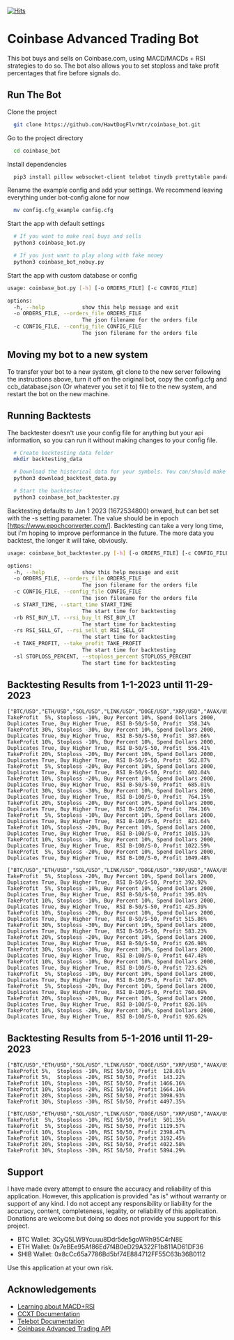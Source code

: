 [![Hits](https://hits.seeyoufarm.com/api/count/incr/badge.svg?url=https%3A%2F%2Fgithub.com%2FHawtDogFlvrWtr%2Fcoinbase_bot%2F&count_bg=%2379C83D&title_bg=%23555555&icon=&icon_color=%23E7E7E7&title=hits&edge_flat=false)](https://hits.seeyoufarm.com)

# Coinbase Advanced Trading Bot

This bot buys and sells on Coinbase.com, using MACD/MACDs + RSI strategies to do so. The bot also allows you to set stoploss and take profit percentages that fire before signals do.



## Run The Bot

Clone the project

```bash
  git clone https://github.com/HawtDogFlvrWtr/coinbase_bot.git
```

Go to the project directory

```bash
  cd coinbase_bot
```

Install dependencies

```bash
  pip3 install pillow websocket-client telebot tinydb prettytable pandas_ta pandas ccxt

```

Rename the example config and add your settings. We recommend leaving everything under bot-config alone for now

```bash
  mv config.cfg_example config.cfg
```

Start the app with default settings

```bash
  # If you want to make real buys and sells
  python3 coinbase_bot.py

  # If you just want to play along with fake money
  python3 coinbase_bot_nobuy.py
```

Start the app with custom database or config

```bash
usage: coinbase_bot.py [-h] [-o ORDERS_FILE] [-c CONFIG_FILE]

options:
  -h, --help            show this help message and exit
  -o ORDERS_FILE, --orders_file ORDERS_FILE
                        The json filename for the orders file
  -c CONFIG_FILE, --config_file CONFIG_FILE
                        The json filename for the orders file
```

## Moving my bot to a new system

To transfer your bot to a new system, git clone to the new server following the instructions above, turn it off on the original bot, copy the config.cfg and ccb_database.json (Or whatever you set it to) file to the new system, and restart the bot on the new machine.

## Running Backtests

The backtester doesn't use your config file for anything but your api information, so you can run it without making changes to your config file.

```bash
  # Create backtesting data folder
  mkdir backtesting_data

  # Download the historical data for your symbols. You can/should make this run hourly via cron (0 * * * *) so you always have the latest backtesting data available
  python3 download_backtest_data.py

  # Start the backtester
  python3 coinbase_bot_backtester.py
```
Backtesting defaults to Jan 1 2023 (1672534800) onward, but can bet set with the -s setting parameter. The value should be in epoch [https://www.epochconverter.com/]. Backtesting can take a very long time, but i'm hoping to improve performance in the future. The more data you backtest, the longer it will take, obviously.

```bash
usage: coinbase_bot_backtester.py [-h] [-o ORDERS_FILE] [-c CONFIG_FILE] [-s START_TIME] [-rb RSI_BUY_LT] [-rs RSI_SELL_GT] [-t TAKE_PROFIT] [-sl STOPLOSS_PERCENT]

options:
  -h, --help            show this help message and exit
  -o ORDERS_FILE, --orders_file ORDERS_FILE
                        The json filename for the orders file
  -c CONFIG_FILE, --config_file CONFIG_FILE
                        The json filename for the orders file
  -s START_TIME, --start_time START_TIME
                        The start time for backtesting
  -rb RSI_BUY_LT, --rsi_buy_lt RSI_BUY_LT
                        The start time for backtesting
  -rs RSI_SELL_GT, --rsi_sell_gt RSI_SELL_GT
                        The start time for backtesting
  -t TAKE_PROFIT, --take_profit TAKE_PROFIT
                        The start time for backtesting
  -sl STOPLOSS_PERCENT, --stoploss_percent STOPLOSS_PERCENT
                        The start time for backtesting
```

## Backtesting Results from 1-1-2023 until 11-29-2023
```
["BTC/USD","ETH/USD","SOL/USD","LINK/USD","DOGE/USD","XRP/USD","AVAX/USD"]
TakeProfit  5%, Stoploss -10%, Buy Percent 10%, Spend Dollars 2000, Duplicates True, Buy Higher True,  RSI B-50/S-50, Profit  358.34%
TakeProfit 30%, Stoploss -30%, Buy Percent 10%, Spend Dollars 2000, Duplicates True, Buy Higher True,  RSI B-50/S-50, Profit  387.66%
TakeProfit 10%, Stoploss -10%, Buy Percent 10%, Spend Dollars 2000, Duplicates True, Buy Higher True,  RSI B-50/S-50, Profit  556.41%
TakeProfit 20%, Stoploss -20%, Buy Percent 10%, Spend Dollars 2000, Duplicates True, Buy Higher True,  RSI B-50/S-50, Profit  562.87%
TakeProfit  5%, Stoploss -20%, Buy Percent 10%, Spend Dollars 2000, Duplicates True, Buy Higher True,  RSI B-50/S-50, Profit  602.04%
TakeProfit 10%, Stoploss -20%, Buy Percent 10%, Spend Dollars 2000, Duplicates True, Buy Higher True,  RSI B-50/S-50, Profit  685.01%
TakeProfit 30%, Stoploss -30%, Buy Percent 10%, Spend Dollars 2000, Duplicates True, Buy Higher True,  RSI B-100/S-0, Profit  764.15%
TakeProfit 20%, Stoploss -20%, Buy Percent 10%, Spend Dollars 2000, Duplicates True, Buy Higher True,  RSI B-100/S-0, Profit  784.16%
TakeProfit  5%, Stoploss -10%, Buy Percent 10%, Spend Dollars 2000, Duplicates True, Buy Higher True,  RSI B-100/S-0, Profit  821.64%
TakeProfit 10%, Stoploss -20%, Buy Percent 10%, Spend Dollars 2000, Duplicates True, Buy Higher True,  RSI B-100/S-0, Profit 1015.13%
TakeProfit 10%, Stoploss -10%, Buy Percent 10%, Spend Dollars 2000, Duplicates True, Buy Higher True,  RSI B-100/S-0, Profit 1022.59%
TakeProfit  5%, Stoploss -20%, Buy Percent 10%, Spend Dollars 2000, Duplicates True, Buy Higher True,  RSI B-100/S-0, Profit 1049.48%

["BTC/USD","ETH/USD","SOL/USD","LINK/USD","DOGE/USD","XRP/USD","AVAX/USD","LTC/USD","AAVE/USD","RNDR/USD","MATIC/USD"]
TakeProfit  5%, Stoploss -20%, Buy Percent 10%, Spend Dollars 2000, Duplicates True, Buy Higher True,  RSI B-50/S-50, Profit 392.92%
TakeProfit  5%, Stoploss -10%, Buy Percent 10%, Spend Dollars 2000, Duplicates True, Buy Higher True,  RSI B-50/S-50, Profit 395.01%
TakeProfit 10%, Stoploss -10%, Buy Percent 10%, Spend Dollars 2000, Duplicates True, Buy Higher True,  RSI B-50/S-50, Profit 425.39%
TakeProfit 10%, Stoploss -20%, Buy Percent 10%, Spend Dollars 2000, Duplicates True, Buy Higher True,  RSI B-50/S-50, Profit 515.86%
TakeProfit 30%, Stoploss -30%, Buy Percent 10%, Spend Dollars 2000, Duplicates True, Buy Higher True,  RSI B-50/S-50, Profit 583.23%
TakeProfit 20%, Stoploss -20%, Buy Percent 10%, Spend Dollars 2000, Duplicates True, Buy Higher True,  RSI B-50/S-50, Profit 626.98%
TakeProfit 30%, Stoploss -30%, Buy Percent 10%, Spend Dollars 2000, Duplicates True, Buy Higher True,  RSI B-100/S-0, Profit 647.48%
TakeProfit 10%, Stoploss -10%, Buy Percent 10%, Spend Dollars 2000, Duplicates True, Buy Higher True,  RSI B-100/S-0, Profit 723.62%
TakeProfit  5%, Stoploss -10%, Buy Percent 10%, Spend Dollars 2000, Duplicates True, Buy Higher True,  RSI B-100/S-0, Profit 747.00%
TakeProfit  5%, Stoploss -20%, Buy Percent 10%, Spend Dollars 2000, Duplicates True, Buy Higher True,  RSI B-100/S-0, Profit 760.69%
TakeProfit 20%, Stoploss -20%, Buy Percent 10%, Spend Dollars 2000, Duplicates True, Buy Higher True,  RSI B-100/S-0, Profit 826.16%
TakeProfit 10%, Stoploss -20%, Buy Percent 10%, Spend Dollars 2000, Duplicates True, Buy Higher True,  RSI B-100/S-0, Profit 926.62%
```

## Backtesting Results from 5-1-2016 until 11-29-2023
```
["BTC/USD","ETH/USD","SOL/USD","LINK/USD","DOGE/USD","XRP/USD","AVAX/USD"]
TakeProfit 5%,  Stoploss -10%, RSI 50/50, Profit  128.01%
TakeProfit 5%,  Stoploss -20%, RSI 50/50, Profit  143.22%
TakeProfit 10%, Stoploss -10%, RSI 50/50, Profit 1466.16%
TakeProfit 10%, Stoploss -20%, RSI 50/50, Profit 1664.16%
TakeProfit 20%, Stoploss -20%, RSI 50/50, Profit 3098.93%
TakeProfit 30%, Stoploss -30%, RSI 50/50, Profit 4497.35%

["BTC/USD","ETH/USD","SOL/USD","LINK/USD","DOGE/USD","XRP/USD","AVAX/USD","LTC/USD","AAVE/USD","RNDR/USD","MATIC/USD"]
TakeProfit  5%, Stoploss -10%, RSI 50/50, Profit  501.35%
TakeProfit  5%, Stoploss -20%, RSI 50/50, Profit 1119.57%
TakeProfit 10%, Stoploss -10%, RSI 50/50, Profit 2398.47%
TakeProfit 10%, Stoploss -20%, RSI 50/50, Profit 3192.45%
TakeProfit 20%, Stoploss -20%, RSI 50/50, Profit 4022.58%
TakeProfit 30%, Stoploss -30%, RSI 50/50, Profit 5894.29%
```

## Support

I have made every attempt to ensure the accuracy and reliability of this application. However, this application is provided "as is" without warranty or support of any kind. I do not accept any  responsibility or liability for the accuracy, content, completeness, legality, or reliability of this application. Donations are welcome but doing so does not provide you support for this project.

- BTC Wallet: 3CyQ5LW9Ycuuu8Ddr5de5goWRh95C4rN8E
- ETH Wallet: 0x7eBEe95Af86Ed7f4B0eD29A322F1b811AD61DF36
- SHIB Wallet: 0x8cCc65a7786Bd5bf74E884712FF55C63b36B0112

Use this application at your own risk.

## Acknowledgements

 - [Learning about MACD+RSI](https://www.valutrades.com/en/blog/how-to-use-macd-and-rsi-together-to-spot-buying-opportunities)
 - [CCXT Documentation](https://docs.ccxt.com/#/)
 - [Telebot Documentation](https://pytba.readthedocs.io/en/latest/)
 - [Coinbase Advanced Trading API](https://docs.cloud.coinbase.com/advanced-trade-api/docs/welcome)

